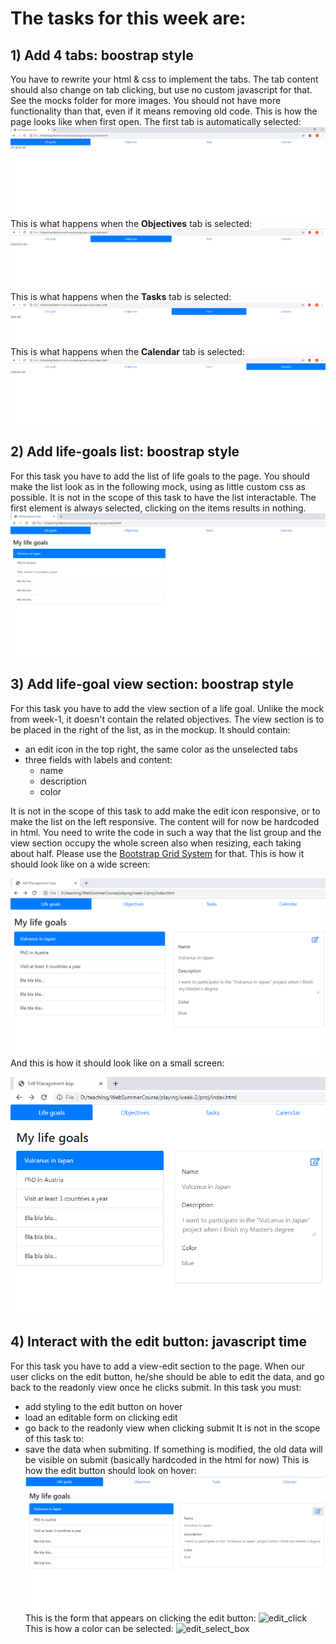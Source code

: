 # The tasks for this week are:
## 1) Add 4 tabs: boostrap style
You have to rewrite your html & css to implement the tabs. The tab content should also change on tab clicking, but use no custom javascript for that. See the mocks folder for more images.
You should not have more functionality than that, even if it means removing old code.
This is how the page looks like when first open. The first tab is automatically selected:
![bootstrap tabs](https://github.com/Ranapop/web-course/blob/master/images/mocks/week2/tabs.png)
This is what happens when the __Objectives__ tab is selected:
![bootstrap tabs](https://github.com/Ranapop/web-course/blob/master/images/mocks/week2/tabs_objectives_selected.png)
This is what happens when the __Tasks__ tab is selected:
![bootstrap tabs](https://github.com/Ranapop/web-course/blob/master/images/mocks/week2/tabs_tasks_selected.png)
This is what happens when the __Calendar__ tab is selected:
![bootstrap tabs](https://github.com/Ranapop/web-course/blob/master/images/mocks/week2/tabs_calendar_selected.png)
## 2)  Add life-goals list: boostrap style
For this task you have to add the list of life goals to the page. 
You should make the list look as in the following mock, using as little custom css as possible. It is not in the scope of this task to have the list interactable. The first element is always selected, clicking on the items results in nothing. 
![bootstrap tabs](https://github.com/Ranapop/web-course/blob/master/images/mocks/week2/tabs_list.png)

## 3)  Add life-goal view section: boostrap style
For this task you have to add the view section of a life goal. Unlike the mock from week-1, it doesn't contain the related objectives.
The view section is to be placed in the right of the list, as in the mockup. It should contain:
* an edit icon in the top right, the same color as the unselected tabs
* three fields with labels and content:
  * name
  * description
  * color
  
It is not in the scope of this task to add make the edit icon responsive, or to make the list on the left responsive. The content will for now be hardcoded in html.
You need to write the code in such a way that the list group and the view section occupy the whole screen also when resizing, each taking about half. Please use the [Bootstrap Grid System](https://getbootstrap.com/docs/4.0/layout/grid/) for that.
This is how it should look like on a wide screen:

![wide screen](https://github.com/Ranapop/web-course/blob/master/images/mocks/week2/readonly_section_large.png)
And this is how it should look like on a small screen:

![small screen](https://github.com/Ranapop/web-course/blob/master/images/mocks/week2/readonly_section_small.png)

## 4) Interact with the edit button: javascript time
For this task you have to add a view-edit section to the page. When our user clicks on the edit button, he/she should be able to edit the data, and go back to the readonly view once he clicks submit. 
In this task you must:
* add styling to the edit button on hover
* load an editable form on clicking edit
* go back to the readonly view when clicking submit
It is not in the scope of this task to:
* save the data when submiting. If something is modified, the old data will be visible on submit (basically hardcoded in the html for now)
This is how the edit button should look on hover:
![edit_hover](https://github.com/Ranapop/web-course/blob/master/images/mocks/week2/edit_button_hover.png)
This is the form that appears on clicking the edit button:
![edit_click](https://github.com/Ranapop/web-course/blob/master/images/mocks/week2/edit_button_click.png)
This is how a color can be selected:
![edit_select_box](https://github.com/Ranapop/web-course/blob/master/images/mocks/week2/edit_button_click_select_box.png)


